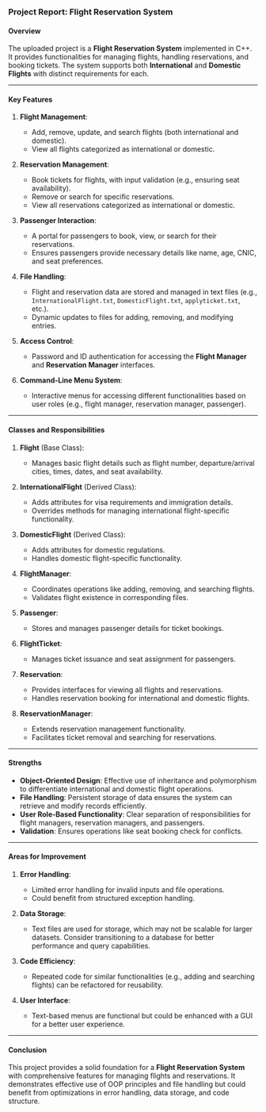 

### Project Report: Flight Reservation System

#### Overview
The uploaded project is a **Flight Reservation System** implemented in C++. It provides functionalities for managing flights, handling reservations, and booking tickets. The system supports both **International** and **Domestic Flights** with distinct requirements for each.

---

#### Key Features
1. **Flight Management**:
   - Add, remove, update, and search flights (both international and domestic).
   - View all flights categorized as international or domestic.

2. **Reservation Management**:
   - Book tickets for flights, with input validation (e.g., ensuring seat availability).
   - Remove or search for specific reservations.
   - View all reservations categorized as international or domestic.

3. **Passenger Interaction**:
   - A portal for passengers to book, view, or search for their reservations.
   - Ensures passengers provide necessary details like name, age, CNIC, and seat preferences.

4. **File Handling**:
   - Flight and reservation data are stored and managed in text files (e.g., `InternationalFlight.txt`, `DomesticFlight.txt`, `applyticket.txt`, etc.).
   - Dynamic updates to files for adding, removing, and modifying entries.

5. **Access Control**:
   - Password and ID authentication for accessing the **Flight Manager** and **Reservation Manager** interfaces.

6. **Command-Line Menu System**:
   - Interactive menus for accessing different functionalities based on user roles (e.g., flight manager, reservation manager, passenger).

---

#### Classes and Responsibilities
1. **Flight** (Base Class):
   - Manages basic flight details such as flight number, departure/arrival cities, times, dates, and seat availability.

2. **InternationalFlight** (Derived Class):
   - Adds attributes for visa requirements and immigration details.
   - Overrides methods for managing international flight-specific functionality.

3. **DomesticFlight** (Derived Class):
   - Adds attributes for domestic regulations.
   - Handles domestic flight-specific functionality.

4. **FlightManager**:
   - Coordinates operations like adding, removing, and searching flights.
   - Validates flight existence in corresponding files.

5. **Passenger**:
   - Stores and manages passenger details for ticket bookings.

6. **FlightTicket**:
   - Manages ticket issuance and seat assignment for passengers.

7. **Reservation**:
   - Provides interfaces for viewing all flights and reservations.
   - Handles reservation booking for international and domestic flights.

8. **ReservationManager**:
   - Extends reservation management functionality.
   - Facilitates ticket removal and searching for reservations.

---

#### Strengths
- **Object-Oriented Design**: Effective use of inheritance and polymorphism to differentiate international and domestic flight operations.
- **File Handling**: Persistent storage of data ensures the system can retrieve and modify records efficiently.
- **User Role-Based Functionality**: Clear separation of responsibilities for flight managers, reservation managers, and passengers.
- **Validation**: Ensures operations like seat booking check for conflicts.

---

#### Areas for Improvement
1. **Error Handling**:
   - Limited error handling for invalid inputs and file operations.
   - Could benefit from structured exception handling.

2. **Data Storage**:
   - Text files are used for storage, which may not be scalable for larger datasets. Consider transitioning to a database for better performance and query capabilities.

3. **Code Efficiency**:
   - Repeated code for similar functionalities (e.g., adding and searching flights) can be refactored for reusability.

4. **User Interface**:
   - Text-based menus are functional but could be enhanced with a GUI for a better user experience.

---

#### Conclusion
This project provides a solid foundation for a **Flight Reservation System** with comprehensive features for managing flights and reservations. It demonstrates effective use of OOP principles and file handling but could benefit from optimizations in error handling, data storage, and code structure.
